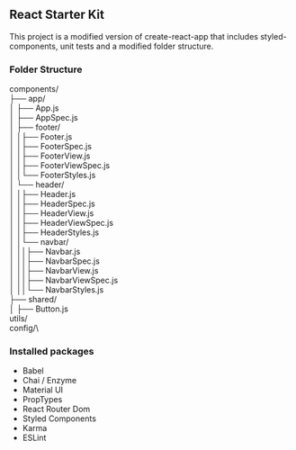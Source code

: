 ## React Starter Kit
This project is a modified version of create-react-app that includes styled-components, unit tests and a modified folder structure.

### Folder Structure
components/\
├── app/\
│ ├── App.js\
│ ├── AppSpec.js\
│ ├── footer/\
│ │├── Footer.js\
│ │├── FooterSpec.js\
│ │├── FooterView.js\
│ │├── FooterViewSpec.js\
│ │└── FooterStyles.js\
│ └── header/\
│ │├── Header.js\
│ │├── HeaderSpec.js\
│ │├── HeaderView.js\
│ │├── HeaderViewSpec.js\
│ │├── HeaderStyles.js\
│ │└── navbar/\
│ ││├── Navbar.js\
│ ││├── NavbarSpec.js\
│ ││├── NavbarView.js\
│ ││├── NavbarViewSpec.js\
│ ││└── NavbarStyles.js\
├── shared/\
│ ├── Button.js\
utils/\
config/\

### Installed packages

- Babel
- Chai / Enzyme
- Material UI
- PropTypes
- React Router Dom
- Styled Components
- Karma
- ESLint
